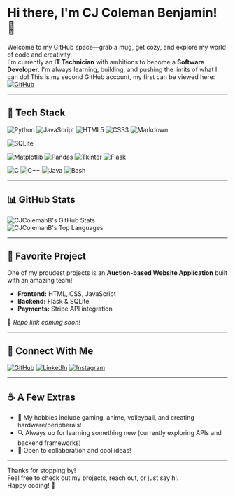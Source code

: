 # Hi there, I'm CJ Coleman Benjamin! 👋

Welcome to my GitHub space—grab a mug, get cozy, and explore my world of code and creativity.  
I'm currently an **IT Technician** with ambitions to become a **Software Developer**. I'm always learning, building, and pushing the limits of what I can do!
This is my second GitHub account, my first can be viewed here:
[![GitHub](https://img.shields.io/badge/GitHub-222?style=for-the-badge&logo=github&logoColor=white)](https://github.com/CJ-Coleman)

---

## 🚀 Tech Stack

<!-- Programming Languages -->
![Python](https://img.shields.io/badge/Python-3776AB?style=for-the-badge&logo=python&logoColor=white)
![JavaScript](https://img.shields.io/badge/JavaScript-F7DF1E?style=for-the-badge&logo=javascript&logoColor=black)
![HTML5](https://img.shields.io/badge/HTML5-E34F26?style=for-the-badge&logo=html5&logoColor=white)
![CSS3](https://img.shields.io/badge/CSS3-1572B6?style=for-the-badge&logo=css3&logoColor=white)
![Markdown](https://img.shields.io/badge/Markdown-000000?style=for-the-badge&logo=markdown&logoColor=white)

<!-- Databases -->
![SQLite](https://img.shields.io/badge/SQLite-003B57?style=for-the-badge&logo=sqlite&logoColor=white)

<!-- Python Libraries -->
![Matplotlib](https://img.shields.io/badge/Matplotlib-11557C?style=for-the-badge&logo=matplotlib&logoColor=white)
![Pandas](https://img.shields.io/badge/Pandas-150458?style=for-the-badge&logo=pandas&logoColor=white)
![Tkinter](https://img.shields.io/badge/Tkinter-FFB300?style=for-the-badge)
![Flask](https://img.shields.io/badge/Flask-000000?style=for-the-badge&logo=flask&logoColor=white)

<!-- Other Languages & Tools -->
![C](https://img.shields.io/badge/C-00599C?style=for-the-badge&logo=c&logoColor=white)
![C++](https://img.shields.io/badge/C++-00599C?style=for-the-badge&logo=c%2B%2B&logoColor=white)
![Java](https://img.shields.io/badge/Java-ED8B00?style=for-the-badge&logo=java&logoColor=white)
![Bash](https://img.shields.io/badge/Bash-4EAA25?style=for-the-badge&logo=gnu-bash&logoColor=white)

---

## 📊 GitHub Stats

<img align="center" src="https://github-readme-stats.vercel.app/api?username=CJColemanB&show_icons=true&theme=dark&hide_title=true" alt="CJColemanB's GitHub Stats" />
<br/>
<img align="center" src="https://github-readme-stats.vercel.app/api/top-langs/?username=CJColemanB&layout=compact&theme=dark" alt="CJColemanB's Top Languages" />

---

## 🌟 Favorite Project

One of my proudest projects is an **Auction-based Website Application** built with an amazing team!  
- **Frontend:** HTML, CSS, JavaScript  
- **Backend:** Flask & SQLite  
- **Payments:** Stripe API integration

🔗 _Repo link coming soon!_

---

## 🔗 Connect With Me

[![GitHub](https://img.shields.io/badge/GitHub-222?style=for-the-badge&logo=github&logoColor=white)](https://github.com/CJColemanB)
[![LinkedIn](https://img.shields.io/badge/LinkedIn-0A66C2?style=for-the-badge&logo=linkedin&logoColor=white)](https://www.linkedin.com/in/cj-coleman-benjamin-144433222/)
[![Instagram](https://img.shields.io/badge/Instagram-E4405F?style=for-the-badge&logo=instagram&logoColor=white)](https://www.instagram.com/cjtechandcode?igsh=ODk2YzNtaXZzNjA3)

---

## ☕ A Few Extras

- 🏐 My hobbies include gaming, anime, volleyball, and creating hardware/peripherals!
- 🔍 Always up for learning something new (currently exploring APIs and backend frameworks)
- 🤝 Open to collaboration and cool ideas!

---

Thanks for stopping by!  
Feel free to check out my projects, reach out, or just say hi.  
Happy coding! 🌈
